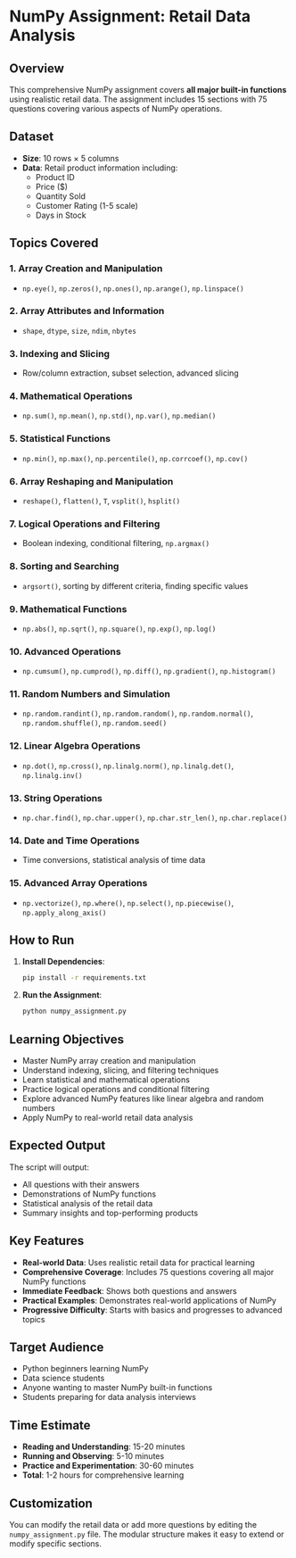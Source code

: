 # NumPy Assignment: Retail Data Analysis

## Overview
This comprehensive NumPy assignment covers **all major built-in functions** using realistic retail data. The assignment includes 15 sections with 75 questions covering various aspects of NumPy operations.

## Dataset
- **Size**: 10 rows × 5 columns
- **Data**: Retail product information including:
  - Product ID
  - Price ($)
  - Quantity Sold
  - Customer Rating (1-5 scale)
  - Days in Stock

## Topics Covered

### 1. Array Creation and Manipulation
- `np.eye()`, `np.zeros()`, `np.ones()`, `np.arange()`, `np.linspace()`

### 2. Array Attributes and Information
- `shape`, `dtype`, `size`, `ndim`, `nbytes`

### 3. Indexing and Slicing
- Row/column extraction, subset selection, advanced slicing

### 4. Mathematical Operations
- `np.sum()`, `np.mean()`, `np.std()`, `np.var()`, `np.median()`

### 5. Statistical Functions
- `np.min()`, `np.max()`, `np.percentile()`, `np.corrcoef()`, `np.cov()`

### 6. Array Reshaping and Manipulation
- `reshape()`, `flatten()`, `T`, `vsplit()`, `hsplit()`

### 7. Logical Operations and Filtering
- Boolean indexing, conditional filtering, `np.argmax()`

### 8. Sorting and Searching
- `argsort()`, sorting by different criteria, finding specific values

### 9. Mathematical Functions
- `np.abs()`, `np.sqrt()`, `np.square()`, `np.exp()`, `np.log()`

### 10. Advanced Operations
- `np.cumsum()`, `np.cumprod()`, `np.diff()`, `np.gradient()`, `np.histogram()`

### 11. Random Numbers and Simulation
- `np.random.randint()`, `np.random.random()`, `np.random.normal()`, `np.random.shuffle()`, `np.random.seed()`

### 12. Linear Algebra Operations
- `np.dot()`, `np.cross()`, `np.linalg.norm()`, `np.linalg.det()`, `np.linalg.inv()`

### 13. String Operations
- `np.char.find()`, `np.char.upper()`, `np.char.str_len()`, `np.char.replace()`

### 14. Date and Time Operations
- Time conversions, statistical analysis of time data

### 15. Advanced Array Operations
- `np.vectorize()`, `np.where()`, `np.select()`, `np.piecewise()`, `np.apply_along_axis()`

## How to Run

1. **Install Dependencies**:
   ```bash
   pip install -r requirements.txt
   ```

2. **Run the Assignment**:
   ```bash
   python numpy_assignment.py
   ```

## Learning Objectives

- Master NumPy array creation and manipulation
- Understand indexing, slicing, and filtering techniques
- Learn statistical and mathematical operations
- Practice logical operations and conditional filtering
- Explore advanced NumPy features like linear algebra and random numbers
- Apply NumPy to real-world retail data analysis

## Expected Output

The script will output:
- All questions with their answers
- Demonstrations of NumPy functions
- Statistical analysis of the retail data
- Summary insights and top-performing products

## Key Features

- **Real-world Data**: Uses realistic retail data for practical learning
- **Comprehensive Coverage**: Includes 75 questions covering all major NumPy functions
- **Immediate Feedback**: Shows both questions and answers
- **Practical Examples**: Demonstrates real-world applications of NumPy
- **Progressive Difficulty**: Starts with basics and progresses to advanced topics

## Target Audience

- Python beginners learning NumPy
- Data science students
- Anyone wanting to master NumPy built-in functions
- Students preparing for data analysis interviews

## Time Estimate

- **Reading and Understanding**: 15-20 minutes
- **Running and Observing**: 5-10 minutes
- **Practice and Experimentation**: 30-60 minutes
- **Total**: 1-2 hours for comprehensive learning

## Customization

You can modify the retail data or add more questions by editing the `numpy_assignment.py` file. The modular structure makes it easy to extend or modify specific sections.
